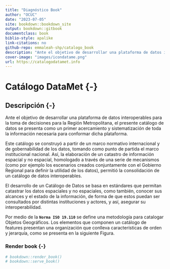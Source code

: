 ```yaml
--- 
title: "Diagnóstico Book"
author: "OCUC"
date: "2023-07-05"
site: bookdown::bookdown_site
output: bookdown::gitbook
documentclass: book
biblio-style: apalike
link-citations: no
github-repo: emmaleah-shp/catalogo_book
description: "Ante el objetivo de desarrollar una plataforma de datos interoperables para la toma de decisiones para la Región Metropolitana, el presente catálogo de datos se presenta como un primer acercamiento y sistematización de toda la información necesaria para conformar dicha plataforma." 
cover-image: "images/icondatame.png"
url: https://catalogodatamet.info
---
```



# Catálogo DataMet {-}

## Descripción {-}

Ante el objetivo de desarrollar una plataforma de datos interoperables para la toma de decisiones para la Región Metropolitana, el presente catálogo de datos se presenta como un primer acercamiento y sistematización de toda la información necesaria para conformar dicha plataforma.

Este catálogo se construyó a partir de un marco normativo internacional y de gobernabilidad de los datos, tomando como punto de partida el marco institucional nacional. Así, la elaboración de un catastro de información espacial y no espacial, homologado a través de una serie de mecanismos (como por ejemplo los escenarios creados conjuntamente con el Gobierno Regional para definir la utilidad de los datos), permitió la consolidación de un catálogo de datos interoperables. 

El desarrollo de un Catálogo de Datos se basa en estándares que permitan catastrar los datos espaciales y no espaciales, como también, conocer sus alcances y el estado de la información, de forma de que estos puedan ser consultados por distintas instituciones y actores, y así, asegurar su interoperabilidad. 

Por medio de la **`Norma ISO 19.110`** se define una metodología para catalogar Objetos Geográficos. Los elementos que componen un catálogo de features presentan una organización que conlleva características de orden y jerarquía, como se presenta en la siguiente Figura. 

### Render book {-}


```r
# bookdown::render_book()
# bookdown::serve_book()
```
